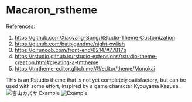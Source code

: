# Macaron_rstheme

References:
1. https://github.com/Xiaoyang-Song/RStudio-Theme-Customization
2. https://github.com/batpigandme/night-owlish
3. https://c.runoob.com/front-end/6214/#77817b
4. https://rstudio.github.io/rstudio-extensions/rstudio-theme-creation.html#creating-a-tmtheme
5. https://tmtheme-editor.glitch.me/#!/editor/theme/Monokai


This is an Rstudio theme that is not yet completely satisfactory, but can be used with some effort, inspired by a game character Kyouyama Kazusa.
![杏山カズサ](https://github.com/Kyouyama-Kazusa/Macaron_rstheme/blob/main/kazusa.jfif)
Example
![Example](https://user-images.githubusercontent.com/127744117/225313248-f1695d8a-ee0c-449c-92bc-ba9cbdda7e58.png)

